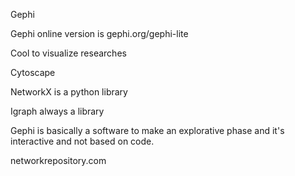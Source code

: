

Gephi


Gephi online version is gephi.org/gephi-lite

Cool to visualize researches 


Cytoscape

NetworkX is a python library 

Igraph always a library


Gephi is basically a software to make an explorative phase and it's interactive and not based on code. 






networkrepository.com
